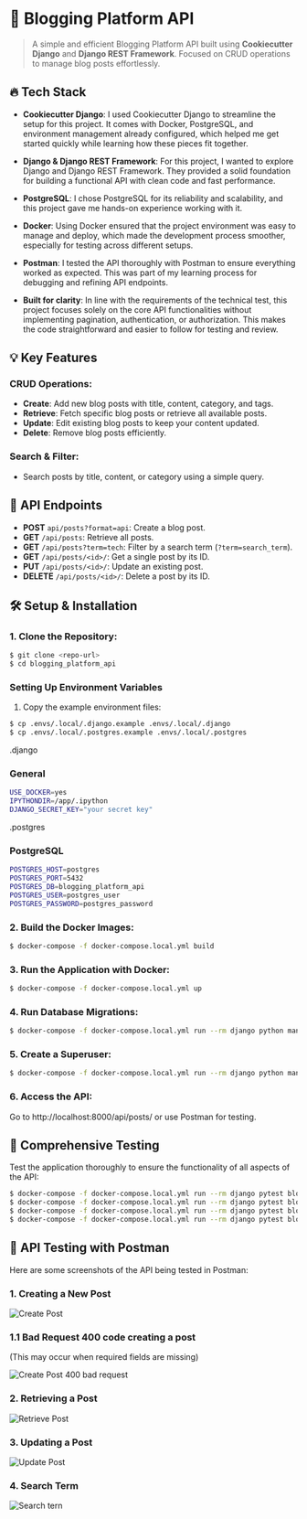# 🚀 Blogging Platform API

> A simple and efficient Blogging Platform API built using **Cookiecutter Django** and **Django REST Framework**. Focused on CRUD operations to manage blog posts effortlessly.

## 🔥 Tech Stack

- **Cookiecutter Django**: I used Cookiecutter Django to streamline the setup for this project. It comes with Docker, PostgreSQL, and environment management already configured, which helped me get started quickly while learning how these pieces fit together.
- **Django & Django REST Framework**: For this project, I wanted to explore Django and Django REST Framework. They provided a solid foundation for building a functional API with clean code and fast performance.
- **PostgreSQL**: I chose PostgreSQL for its reliability and scalability, and this project gave me hands-on experience working with it.
- **Docker**: Using Docker ensured that the project environment was easy to manage and deploy, which made the development process smoother, especially for testing across different setups.
- **Postman**: I tested the API thoroughly with Postman to ensure everything worked as expected. This was part of my learning process for debugging and refining API endpoints.

- **Built for clarity**:  In line with the requirements of the technical test, this project focuses solely on the core API functionalities without implementing pagination, authentication, or authorization. This makes the code straightforward and easier to follow for testing and review.

## 💡 Key Features

### CRUD Operations:
- **Create**: Add new blog posts with title, content, category, and tags.
- **Retrieve**: Fetch specific blog posts or retrieve all available posts.
- **Update**: Edit existing blog posts to keep your content updated.
- **Delete**: Remove blog posts efficiently.

### Search & Filter:
- Search posts by title, content, or category using a simple query.

## 🔗 API Endpoints

- **POST** `api/posts?format=api`: Create a blog post.
- **GET** `/api/posts`: Retrieve all posts.
- **GET** `/api/posts?term=tech`: Filter by a search term (`?term=search_term`).
- **GET** `/api/posts/<id>/`: Get a single post by its ID.
- **PUT** `/api/posts/<id>/`: Update an existing post.
- **DELETE** `/api/posts/<id>/`: Delete a post by its ID.

## 🛠️ Setup & Installation

### 1. Clone the Repository:
```bash
$ git clone <repo-url>
$ cd blogging_platform_api
```

### Setting Up Environment Variables

1. Copy the example environment files:

```bash
$ cp .envs/.local/.django.example .envs/.local/.django
$ cp .envs/.local/.postgres.example .envs/.local/.postgres
```

.django 

### General
```bash
USE_DOCKER=yes
IPYTHONDIR=/app/.ipython
DJANGO_SECRET_KEY="your secret key"
```

.postgres 
### PostgreSQL

```bash
POSTGRES_HOST=postgres
POSTGRES_PORT=5432
POSTGRES_DB=blogging_platform_api
POSTGRES_USER=postgres_user
POSTGRES_PASSWORD=postgres_password
```


### 2. Build the Docker Images:

```bash
$ docker-compose -f docker-compose.local.yml build
```

### 3. Run the Application with Docker:

```bash
$ docker-compose -f docker-compose.local.yml up
```

### 4. Run Database Migrations:

```bash
$ docker-compose -f docker-compose.local.yml run --rm django python manage.py migrate
```
### 5. Create a Superuser:

```bash
$ docker-compose -f docker-compose.local.yml run --rm django python manage.py createsuperuser
```

### 6. Access the API:

Go to http://localhost:8000/api/posts/ or use Postman for testing.


## 🔧 Comprehensive Testing

Test the application thoroughly to ensure the functionality of all aspects of the API:
```bash
$ docker-compose -f docker-compose.local.yml run --rm django pytest blog/tests/test_create_post.py
$ docker-compose -f docker-compose.local.yml run --rm django pytest blog/tests/test_retrieve_post.py
$ docker-compose -f docker-compose.local.yml run --rm django pytest blog/tests/test_update_post.py
$ docker-compose -f docker-compose.local.yml run --rm django pytest blog/tests/test_delete_post.py
```

## 📸 API Testing with Postman

Here are some screenshots of the API being tested in Postman:

### 1. Creating a New Post
![Create Post](./images/create_post.png)

### 1.1 Bad Request 400 code creating a post
(This may occur when required fields are missing)

![Create Post 400 bad request](./images/create_post_400.png)

### 2. Retrieving a Post
![Retrieve Post](./images/get_post.png)

### 3. Updating a Post
![Update Post](./images/update_post_id_5.png)

### 4. Search Term 
![Search tern](./images/search_term.png)
